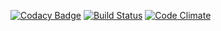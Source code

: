 [![Codacy Badge](https://api.codacy.com/project/badge/Grade/fcc1b5b632ff43c7b89d1383360d2483)](https://www.codacy.com/app/fabolivark/kiliframework?utm_source=github.com&utm_medium=referral&utm_content=koombea/kiliframework&utm_campaign=badger)
[![Build Status](https://travis-ci.org/koombea/kiliframework.svg?branch=develop)](https://travis-ci.org/koombea/kiliframework)
[![Code Climate](https://codeclimate.com/github/koombea/kiliframework/badges/gpa.svg)](https://codeclimate.com/github/koombea/kiliframework)